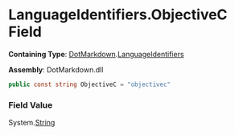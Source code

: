 # LanguageIdentifiers\.ObjectiveC Field

**Containing Type**: [DotMarkdown](../../README.md)\.[LanguageIdentifiers](../README.md)

**Assembly**: DotMarkdown\.dll

```csharp
public const string ObjectiveC = "objectivec"
```

### Field Value

System\.[String](https://docs.microsoft.com/en-us/dotnet/api/system.string)